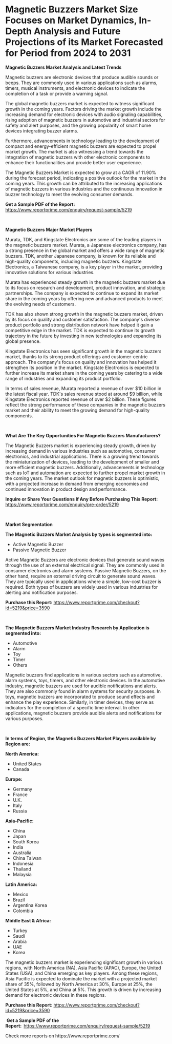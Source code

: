 <p><h1>Magnetic Buzzers Market Size Focuses on Market Dynamics, In-Depth Analysis and Future Projections of its Market Forecasted for Period from 2024 to 2031</h1></p><p><strong>Magnetic Buzzers Market Analysis and Latest Trends</strong></p>
<p><p>Magnetic buzzers are electronic devices that produce audible sounds or beeps. They are commonly used in various applications such as alarms, timers, musical instruments, and electronic devices to indicate the completion of a task or provide a warning signal.</p><p>The global magnetic buzzers market is expected to witness significant growth in the coming years. Factors driving the market growth include the increasing demand for electronic devices with audio signaling capabilities, rising adoption of magnetic buzzers in automotive and industrial sectors for safety and alert purposes, and the growing popularity of smart home devices integrating buzzer alarms.</p><p>Furthermore, advancements in technology leading to the development of compact and energy-efficient magnetic buzzers are expected to propel market growth. The market is also witnessing a trend towards the integration of magnetic buzzers with other electronic components to enhance their functionalities and provide better user experience.</p><p>The Magnetic Buzzers Market is expected to grow at a CAGR of 11.90% during the forecast period, indicating a positive outlook for the market in the coming years. This growth can be attributed to the increasing applications of magnetic buzzers in various industries and the continuous innovation in buzzer technology to meet the evolving consumer demands.</p></p>
<p><strong>Get a Sample PDF of the Report:&nbsp;</strong> <a href="https://www.reportprime.com/enquiry/request-sample/5219">https://www.reportprime.com/enquiry/request-sample/5219</a></p>
<p>&nbsp;</p>
<p><strong>Magnetic Buzzers Major Market Players</strong></p>
<p><p>Murata, TDK, and Kingstate Electronics are some of the leading players in the magnetic buzzers market. Murata, a Japanese electronics company, has a strong presence in the global market and offers a wide range of magnetic buzzers. TDK, another Japanese company, is known for its reliable and high-quality components, including magnetic buzzers. Kingstate Electronics, a Taiwanese company, is a key player in the market, providing innovative solutions for various industries.</p><p>Murata has experienced steady growth in the magnetic buzzers market due to its focus on research and development, product innovation, and strategic partnerships. The company is expected to continue to expand its market share in the coming years by offering new and advanced products to meet the evolving needs of customers.</p><p>TDK has also shown strong growth in the magnetic buzzers market, driven by its focus on quality and customer satisfaction. The company's diverse product portfolio and strong distribution network have helped it gain a competitive edge in the market. TDK is expected to continue its growth trajectory in the future by investing in new technologies and expanding its global presence.</p><p>Kingstate Electronics has seen significant growth in the magnetic buzzers market, thanks to its strong product offerings and customer-centric approach. The company's focus on quality and innovation has helped it strengthen its position in the market. Kingstate Electronics is expected to further increase its market share in the coming years by catering to a wide range of industries and expanding its product portfolio.</p><p>In terms of sales revenue, Murata reported a revenue of over $10 billion in the latest fiscal year. TDK's sales revenue stood at around $9 billion, while Kingstate Electronics reported revenue of over $2 billion. These figures reflect the strong performance of these companies in the magnetic buzzers market and their ability to meet the growing demand for high-quality components.</p></p>
<p>&nbsp;</p>
<p><strong>What Are The Key Opportunities For Magnetic Buzzers Manufacturers?</strong></p>
<p><p>The Magnetic Buzzers market is experiencing steady growth, driven by increasing demand in various industries such as automotive, consumer electronics, and industrial applications. There is a growing trend towards the miniaturization of devices, leading to the development of smaller and more efficient magnetic buzzers. Additionally, advancements in technology such as IoT and automation are expected to further propel market growth in the coming years. The market outlook for magnetic buzzers is optimistic, with a projected increase in demand from emerging economies and continued innovation in product design and performance.</p></p>
<p><strong>Inquire or Share Your Questions If Any Before Purchasing This Report:</strong> <a href="https://www.reportprime.com/enquiry/pre-order/5219">https://www.reportprime.com/enquiry/pre-order/5219</a></p>
<p>&nbsp;</p>
<p><strong>Market Segmentation</strong></p>
<p><strong>The Magnetic Buzzers Market Analysis by types is segmented into:</strong></p>
<p><ul><li>Active Magnetic Buzzer</li><li>Passive Magnetic Buzzer</li></ul></p>
<p><p>Active Magnetic Buzzers are electronic devices that generate sound waves through the use of an external electrical signal. They are commonly used in consumer electronics and alarm systems. Passive Magnetic Buzzers, on the other hand, require an external driving circuit to generate sound waves. They are typically used in applications where a simple, low-cost buzzer is required. Both types of buzzers are widely used in various industries for alerting and notification purposes.</p></p>
<p><strong>Purchase this Report:&nbsp;</strong><a href="https://www.reportprime.com/checkout?id=5219&price=3590">https://www.reportprime.com/checkout?id=5219&price=3590</a></p>
<p>&nbsp;</p>
<p><strong>The Magnetic Buzzers Market Industry Research by Application is segmented into:</strong></p>
<p><ul><li>Automotive</li><li>Alarm</li><li>Toy</li><li>Timer</li><li>Others</li></ul></p>
<p><p>Magnetic buzzers find applications in various sectors such as automotive, alarm systems, toys, timers, and other electronic devices. In the automotive industry, magnetic buzzers are used for audible notifications and alerts. They are also commonly found in alarm systems for security purposes. In toys, magnetic buzzers are incorporated to produce sound effects and enhance the play experience. Similarly, in timer devices, they serve as indicators for the completion of a specific time interval. In other applications, magnetic buzzers provide audible alerts and notifications for various purposes.</p></p>
<p>&nbsp;</p>
<p><strong>In terms of Region, the Magnetic Buzzers Market Players available by Region are:</strong></p>
<p>
    <p> <strong> North America: </strong>
        <ul>
            <li>United States</li>
            <li>Canada</li>
        </ul>
        </p> 
    <p> <strong> Europe: </strong>
        <ul>
            <li>Germany</li>
            <li>France</li>
            <li>U.K.</li>
            <li>Italy</li>
            <li>Russia</li>
        </ul>
        </p> 
    <p> <strong> Asia-Pacific: </strong>
        <ul>
            <li>China</li>
            <li>Japan</li>
            <li>South Korea</li>
            <li>India</li>
            <li>Australia</li>
            <li>China Taiwan</li>
            <li>Indonesia</li>
            <li>Thailand</li>
            <li>Malaysia</li>
        </ul>
        </p> 
    <p> <strong> Latin America: </strong>
        <ul>
            <li>Mexico</li>
            <li>Brazil</li>
            <li>Argentina Korea</li>
            <li>Colombia</li>
        </ul>
        </p> 
    <p> <strong> Middle East & Africa: </strong>
        <ul>
            <li>Turkey</li>
            <li>Saudi</li>
            <li>Arabia</li>
            <li>UAE</li>
            <li>Korea</li>
        </ul>
    </p>
    </p>
<p><p>The magnetic buzzers market is experiencing significant growth in various regions, with North America (NA), Asia Pacific (APAC), Europe, the United States (USA), and China emerging as key players. Among these regions, Asia Pacific is expected to dominate the market with a projected market share of 35%, followed by North America at 30%, Europe at 25%, the United States at 5%, and China at 5%. This growth is driven by increasing demand for electronic devices in these regions.</p></p>
<p><strong>Purchase this Report: </strong><a href="https://www.reportprime.com/checkout?id=5219&price=3590">https://www.reportprime.com/checkout?id=5219&price=3590</a></p>
<p>&nbsp;<strong>Get a Sample PDF of the Report:&nbsp;&nbsp;</strong><a href="https://www.reportprime.com/enquiry/request-sample/5219">https://www.reportprime.com/enquiry/request-sample/5219</a></p>
<p><strong></strong></p>
<p>Check more reports on https://www.reportprime.com/</p>